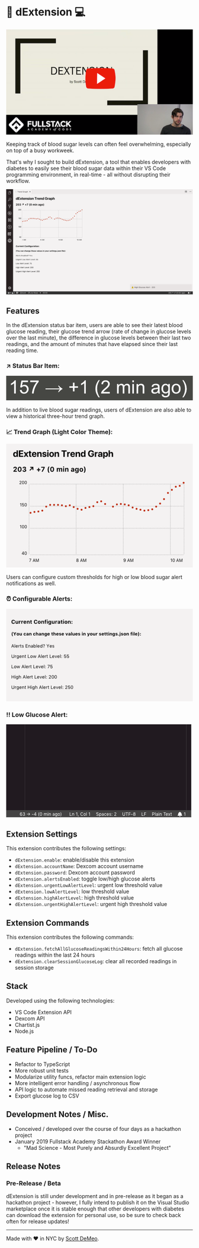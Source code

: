 # :hospital: dExtension :computer:

[![thumbnail image for presentation link to YouTube](/assets/youtube_thumbnail.png)](https://www.youtube.com/watch?v=3ITHgLBZaaQ)

Keeping track of blood sugar levels can often feel overwhelming, especially on top of a busy workweek.

That's why I sought to build dExtension, a tool that enables developers with diabetes to easily see their blood sugar data within their VS Code programming environment, in real-time - all without disrupting their workflow.

![dExtension full screen app view](/assets/full_screen.png)

## Features

In the dExtension status bar item, users are able to see their latest blood glucose reading, their glucose trend arrow (rate of change in glucose levels over the last minute), the difference in glucose levels between their last two readings, and the amount of minutes that have elapsed since their last reading time.

### :arrow_upper_right: Status Bar Item:

![dExtension status bar item](/assets/status_bar.png)

In addition to live blood sugar readings, users of dExtension are also able to view a historical three-hour trend graph.

### :chart_with_upwards_trend: Trend Graph (Light Color Theme):

![trend graph, light color theme](/assets/trend_graph.png)

Users can configure custom thresholds for high or low blood sugar alert notifications as well.

### :alarm_clock: Configurable Alerts:

![configurable alerts](/assets/configurable_alerts.png)

### :bangbang: Low Glucose Alert:

![low glucose alert](/assets/low_alert.gif)

## Extension Settings

This extension contributes the following settings:

- `dExtension.enable`: enable/disable this extension
- `dExtension.accountName`: Dexcom account username
- `dExtension.password`: Dexcom account password
- `dExtension.alertsEnabled`: toggle low/high glucose alerts
- `dExtension.urgentLowAlertLevel`: urgent low threshold value
- `dExtension.lowAlertLevel`: low threshold value
- `dExtension.highAlertLevel`: high threshold value
- `dExtension.urgentHighAlertLevel`: urgent high threshold value

## Extension Commands

This extension contributes the following commands:

- `dExtension.fetchAllGlucoseReadingsWithin24Hours`: fetch all glucose readings within the last 24 hours
- `dExtension.clearSessionGlucoseLog`: clear all recorded readings in session storage

## Stack

Developed using the following technologies:

- VS Code Extension API
- Dexcom API
- Chartist.js
- Node.js

<!-- ## Known Issues

- note any known issues here when they are discovered -->

## Feature Pipeline / To-Do

- Refactor to TypeScript
- More robust unit tests
- Modularize utility funcs, refactor main extension logic
- More intelligent error handling / asynchronous flow
- API logic to automate missed reading retrieval and storage
- Export glucose log to CSV

## Development Notes / Misc.

- Conceived / developed over the course of four days as a hackathon project
- January 2019 Fullstack Academy Stackathon Award Winner
  - "Mad Science - Most Purely and Absurdly Excellent Project"

## Release Notes

### Pre-Release / Beta

dExtension is still under development and in pre-release as it began as a hackathon project - however, I fully intend to publish it on the Visual Studio marketplace once it is stable enough that other developers with diabetes can download the extension for personal use, so be sure to check back often for release updates!

---

Made with :heart: in NYC by [Scott DeMeo](https://github.com/scottdemeo).

